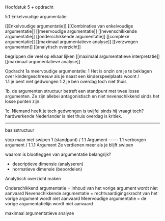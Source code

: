 Hoofdstuk 5 + opdracht

5.1 Enkelvoudige argumentatie

[[Enkelvoudige argumentatie]] 
[[Combinaties van enkelvoudige argumentatie]]
[[meervoudige argumentatie]]
[[nevenschikkende argumentatie]]
[[onderschikkende argumentatie]]
[[complexe argumentatie]]
[[maximaal argumentatieve analyse]]
[[verzwegen argumenten]]
[[analytisch overzicht]]


begrippen die veel op elkaar lijken
[[maximaal argumentatieve interpretatie]]
[[maximaal argumentatieve analyse]]

Opdracht 1a
meervoudige argumentatie:
1 Het is onzin om je te beklagen over kindergeschreeuw als je naast een kinderspeelplaats woont
		  /                                                     \
 1.1 je bent niet gedwongen            1.2 je ben overdag toch niet thuis

1b, de argumenten structuur betreft een standpunt met twee losse argumenten. Ze zijn allebei antagonistisch en niet nevenschikkend sinds het losse punten zijn.

1c. Niemand heeft je toch gedwongen is twijfel sinds hij vraagt toch?
hardwerkende Nederlander is niet thuis overdag is kritiek.


---

basisstructuur

stop maar met swipen
		1 (standpunt)
	    /
	1.1 Argument ----- 1.1 verborgen argument
	/ 
1.1.1 Argument
Ze verdienen meer als je blijft swipen

waarom is blootleggen van argumentatie belangrijk?
- descriptieve dimensie (analyseren)
- normatieve dimensie (beoordelen)

Analytisch overzicht maken

Onderschikkend argumentatie = inhoud van het vorige argument wordt niet aanvaard
Nevenschikkende argumentatie = rechtvaardigingskracht van het vorige argument wordt niet aanvaard
Meervoudige argumentatie = de vorige argumentatielijn wordt niet aanvaard



maximaal argumentatieve analyse


